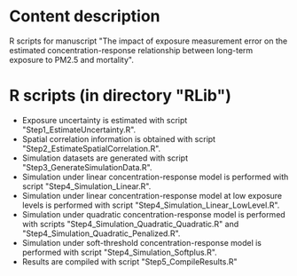 # Content description
R scripts for manuscript "The impact of exposure measurement error on the estimated concentration-response relationship between long-term exposure to PM2.5 and mortality".

# R scripts (in directory "RLib")
 - Exposure uncertainty is estimated with script "Step1_EstimateUncertainty.R".
 - Spatial correlation information is obtained with script "Step2_EstimateSpatialCorrelation.R".
 - Simulation datasets are generated with script "Step3_GenerateSimulationData.R".
 - Simulation under linear concentration-response model is performed with script "Step4_Simulation_Linear.R".
 - Simulation under linear concentration-response model at low exposure levels is performed with script "Step4_Simulation_Linear_LowLevel.R".
 - Simulation under quadratic concentration-response model is performed with scripts "Step4_Simulation_Quadratic_Quadratic.R" and "Step4_Simulation_Quadratic_Penalized.R".
 - Simulation under soft-threshold concentration-response model is performed with script "Step4_Simulation_Softplus.R".
 - Results are compiled with script "Step5_CompileResults.R"

